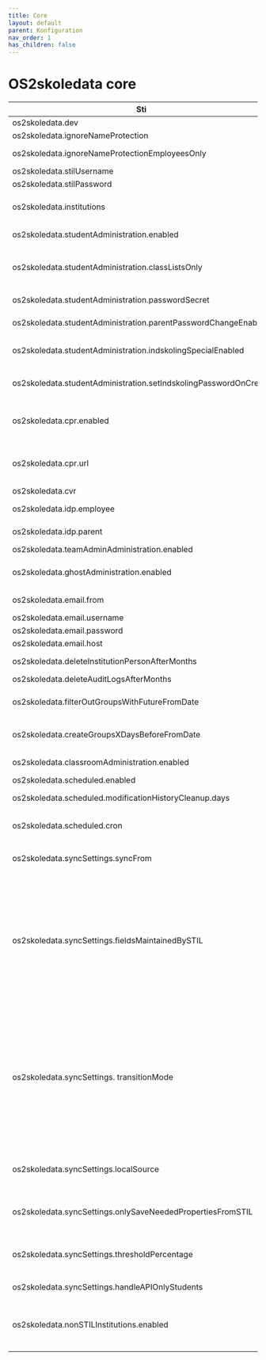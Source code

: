 ```yaml
---
title: Core
layout: default
parent: Konfiguration
nav_order: 1
has_children: false
---
```

# OS2skoledata core

| Sti | Beskrivelse | Standardværdi |
| --- | --- | --- |
| os2skoledata.dev | Aktiverer udviklingstilstand | false |
| os2skoledata.ignoreNameProtection | Ignorerer navnebeskyttelse | false |
| os2skoledata.ignoreNameProtectionEmployeesOnly | Ignorerer navnebeskyttelse for medarbejdere og eksterne | false |
| os2skoledata.stilUsername | Brugernavn til STIL-login. |     |
| os2skoledata.stilPassword | Adgangskode til STIL-login. |     |
| os2skoledata.institutions | Liste over institutioner der synkroniseres. Institutionsnummer, type og evt en unik forkortelse | \[\] |
| os2skoledata.studentAdministration.enabled | Aktiverer administration af elevers kodeord og klasselister | false |
| os2skoledata.studentAdministration.classListsOnly | Gør det muligt at kunne tilgå klasselister, men slår kodeordsfunktionalitet fra. Kræver os2skoledata.studentAdministration.enabled = true | false |
| os2skoledata.studentAdministration.passwordSecret | Hemmelighed brugt til at danne adgangskoder. |     |
| os2skoledata.studentAdministration.parentPasswordChangeEnabled | Tillader forældre at ændre adgangskoder på deres egne børn | false |
| os2skoledata.studentAdministration.indskolingSpecialEnabled | Viser særligt skærmbillede, når der skal skiftes kodeord på elever i indskolingen. Her vælges to nemme ord og et tal | false |
| os2skoledata.studentAdministration.setIndskolingPasswordOnCreate | Sætter adgangskode automatisk ved nyoprettelse af indskolingselever i klienterne. | false |
| os2skoledata.cpr.enabled | Aktiverer opslag i CPR-service.<br><br>Denne bruges, hvis forældre logger ind, til at se hvilke elever, de må skifte kodeord på. | true |
| os2skoledata.cpr.url | URL til CPR-tjenesten. | [http://cprservice5.digital-identity.dk](http://cprservice5.digital-identity.dk/) |
| os2skoledata.cvr | Kommunens CVR-nummer. |     |
| os2skoledata.idp.employee | IDP-konfiguration for ansatte. Metadata og entityId. | {}  |
| os2skoledata.idp.parent | IDP-konfiguration for forældre. Metadata og entityId. | {}  |
| os2skoledata.teamAdminAdministration.enabled | Aktiverer administration af teams. | false |
| os2skoledata.ghostAdministration.enabled | Aktiverer understøttelse af brugere, der skal forblive aktive selvom de ikke længere er i STIL |     |
| os2skoledata.email.from | Afsenderadresse for e-mails sendt fra systemet. |     |
| os2skoledata.email.username | Brugernavn til e-mail server. |     |
| os2skoledata.email.password | Adgangskode til e-mail server. |     |
| os2skoledata.email.host | E-mailserverens hostnavn. |     |
| os2skoledata.deleteInstitutionPersonAfterMonths | Måneder før person slettes i databasen efter den ikke længere er i STIL. | 13  |
| os2skoledata.deleteAuditLogsAfterMonths | Måneder før AuditLogs slettes i databasen. | 13  |
| os2skoledata.filterOutGroupsWithFutureFromDate | Filtrér grupper med level 0 fra med fremtidig startdato. Det er kun level 0, der filtreres fra, da det ellers vil give problemer ved årsrul | false |
| os2skoledata.createGroupsXDaysBeforeFromDate | Dage før gruppens startdato den skal oprettes i klienterne. Hører sammen med indstillingen ovenfor. | 60  |
| os2skoledata.classroomAdministration.enabled | Aktiverer understøttelse af overdragelse og arkivering af Google Classrooms. | false |
| os2skoledata.scheduled.enabled | Aktiverer planlagt synkronisering. | false |
| os2skoledata.scheduled.modificationHistoryCleanup.days | Hvor mange dage der skal gemmes ændringshistorik fra | 90  |
| os2skoledata.scheduled.cron | Cron udtryk for hvornår der skal hentes data fra STIL. Som standard en gang om dagen. Kan ændres til op til fire gange om dagen. |     |
| os2skoledata.syncSettings.syncFrom | Beskriver hvorfra der loades data ind i OS2skoledata. Mulige værdier: STIL, API_AND_STIL | STIL |
| os2skoledata.syncSettings.fieldsMaintainedBySTIL | Udfyldes kun hvis syncFrom er API_AND_STIL. Beskriver hvilke felter, der vedligeholdes af STIL. De resterende er vedligeholdt via API. Mulige værdier:  <br>UNI_LOGIN,<br><br>GROUP_IDS,<br><br>NAME_PROTECTED,<br><br>ALIAS_FIRST_NAME,<br><br>ALIAS_FAMILY_NAME | \[\] |
| os2skoledata.syncSettings. transitionMode | Kan sættes hvis syncFrom er API_AND_STIL.  <br>Hvis syncFrom er API_AND_STIL, tillader vi normalt ikke, at STIL opretter og sletter brugere,<br><br>men det kan være nødvendigt ved den første indlæsning eller under en testperiode, når kommunen implementerer mod import-API'et.<br><br>Hvis transitionMode er true, tillader vi, at STIL opretter alle brugere og sletter brugere, hvor source er forskellig fra localSource. Ingen opdateringer. | false |
| os2skoledata.syncSettings.localSource | Den source der normal sættes på brugere indlæst via indlæsnings-API’et. Bruges så til at sikre at vi ikke sletter brugere fra localSource hvis transitionMode er true. | local |
| os2skoledata.syncSettings.onlySaveNeededPropertiesFromSTIL | Gemmer kun felter fra STIL i databasen, som bruges af OS2skoledata. Det vil sige at fx kontaktpersoner og adresser ikke gemmes, hvis denne indstilling sættes til true. | false |
| os2skoledata.syncSettings.thresholdPercentage | Den procentsats i decimal tal, der skal til før en ændring i antallet af personer tilknyttet en institution, registreres som en stor ændring. | 0.5 (50%) |
| os2skoledata.syncSettings.handleAPIOnlyStudents | Bestemmer om der må oprettes apiOnly elever via Import API'et | false |
| os2skoledata.nonSTILInstitutions.enabled | Bestemmer om man skal kunne oprette kunstige instituioner via Brugergrænsefladen. De kunstige institutioner kan bruges til at placere ApiOnly brugere. | false |